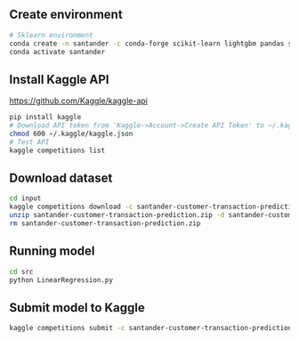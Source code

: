 ## Create environment
```bash
# Sklearn environment
conda create -n santander -c conda-forge scikit-learn lightgbm pandas six python=3.8
conda activate santander
```

## Install Kaggle API

https://github.com/Kaggle/kaggle-api

```bash
pip install kaggle
# Download API token from 'Kaggle->Account->Create API Token' to ~/.kaggle folder
chmod 600 ~/.kaggle/kaggle.json
# Test API
kaggle competitions list
```


## Download dataset

```bash
cd input
kaggle competitions download -c santander-customer-transaction-prediction
unzip santander-customer-transaction-prediction.zip -d santander-customer-transaction-prediction
rm santander-customer-transaction-prediction.zip
```

## Running model
```bash
cd src
python LinearRegression.py
```

## Submit model to Kaggle
```bash
kaggle competitions submit -c santander-customer-transaction-prediction -f submission_LogisticRegression__folds5__0.611460871943926.csv -m "LogisticRegression"
```